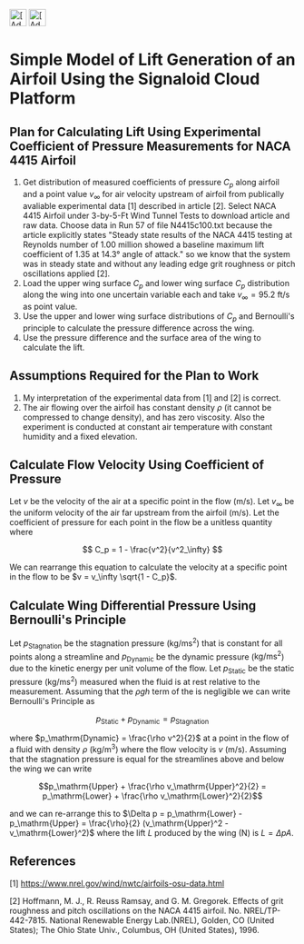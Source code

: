 [<img src="https://assets.signaloid.io/add-to-signaloid-cloud-logo-dark-v6.png#gh-dark-mode-only" alt="[Add to signaloid.io]" height="30">](https://signaloid.io/repositories?connect=https://github.com/JamesTimothyMeech/Signaloid-Wing-Lift#gh-dark-mode-only)
[<img src="https://assets.signaloid.io/add-to-signaloid-cloud-logo-light-v6.png#gh-light-mode-only" alt="[Add to signaloid.io]" height="30">](https://signaloid.io/repositories?connect=https://github.com/JamesTimothyMeech/Signaloid-Wing-Lift#gh-light-mode-only)

# Simple Model of Lift Generation of an Airfoil Using the Signaloid Cloud Platform

## Plan for Calculating Lift Using Experimental Coefficient of Pressure Measurements for NACA 4415 Airfoil
1) Get distribution of measured coefficients of pressure $C_p$ along airfoil and a point value $v_\infty$ for air velocity upstream of airfoil from publically avaliable experimental data [1] described in article [2]. Select NACA 4415 Airfoil under 3-by-5-Ft Wind Tunnel Tests to download article and raw data. Choose data in Run 57 of file N4415c100.txt because the article explicitly states "Steady state results of the NACA 4415 testing at Reynolds number of 1.00 million showed a baseline maximum lift coefficient of 1.35 at 14.3° angle of attack." so we know that the system was in steady state and without any leading edge grit roughness or pitch oscillations applied [2].
2) Load the upper wing surface $C_p$ and lower wing surface $C_p$ distribution along the wing into one uncertain variable each and take $v_\infty = 95.2$ $\mathrm{ft/s}$ as point value.
3) Use the upper and lower wing surface distributions of $C_p$ and Bernoulli's principle to calculate the pressure difference across the wing.
4) Use the pressure difference and the surface area of the wing to calculate the lift.

## Assumptions Required for the Plan to Work
1) My interpretation of the experimental data from [1] and [2] is correct.
2) The air flowing over the airfoil has constant density $\rho$ (it cannot be compressed to change density), and has zero viscosity. Also the experiment is conducted at constant air temperature with constant humidity and a fixed elevation.

## Calculate Flow Velocity Using Coefficient of Pressure 

Let $v$ be the velocity of the air at a specific point in the flow ($\mathrm{m/s}$).
Let $v_\infty$ be the uniform velocity of the air far upstream from the airfoil ($\mathrm{m/s}$).
Let the coefficient of pressure for each point in the flow be a unitless quantity where

$$ C_p = 1 - \frac{v^2}{v^2_\infty} $$

We can rearrange this equation to calculate the velocity at a specific point in the flow to be $v = v_\infty \sqrt{1 - C_p}$.

## Calculate Wing Differential Pressure Using Bernoulli's Principle

Let $p_\mathrm{Stagnation}$ be the stagnation pressure ($\mathrm{kg/ms^2}$) that is constant for all points along a streamline and
$p_\mathrm{Dynamic}$ be the dynamic pressure ($\mathrm{kg/ms^2}$) due to the kinetic energy per unit volume of the flow.
Let $p_\mathrm{Static}$ be the static pressure ($\mathrm{kg/ms^2}$) measured when the fluid is at rest relative to the measurement.
Assuming that the $\rho g h$ term of the is negligible we can write Bernoulli's Principle as

$$p_\mathrm{Static} + p_\mathrm{Dynamic} = p_\mathrm{Stagnation}$$

where $p_\mathrm{Dynamic} = \frac{\rho v^2}{2}$ at a point in the flow of a fluid with density $\rho$ ($\mathrm{kg/m^3}$) where the flow velocity is $v$ ($\mathrm{m/s}$).
Assuming that the stagnation pressure is equal for the streamlines above and below the wing we can write

$$p_\mathrm{Upper} + \frac{\rho v_\mathrm{Upper}^2}{2} = p_\mathrm{Lower} + \frac{\rho v_\mathrm{Lower}^2}{2}$$ 

and we can re-arrange this to $\Delta p = p_\mathrm{Lower} - p_\mathrm{Upper} = \frac{\rho}{2} (v_\mathrm{Upper}^2 - v_\mathrm{Lower}^2)$ where the lift $L$ produced by the wing ($\mathrm{N}$) is $L = \Delta p A.$

## References

[1] https://www.nrel.gov/wind/nwtc/airfoils-osu-data.html

[2] Hoffmann, M. J., R. Reuss Ramsay, and G. M. Gregorek. Effects of grit roughness and pitch oscillations on the NACA 4415 airfoil. No. NREL/TP-442-7815. National Renewable Energy Lab.(NREL), Golden, CO (United States); The Ohio State Univ., Columbus, OH (United States), 1996.

